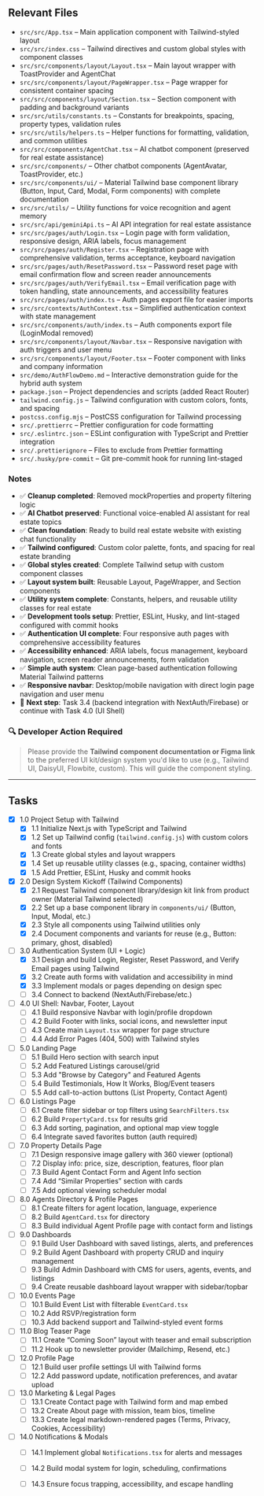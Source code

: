 ## Relevant Files

- `src/src/App.tsx` – Main application component with Tailwind-styled layout
- `src/src/index.css` – Tailwind directives and custom global styles with component classes
- `src/src/components/layout/Layout.tsx` – Main layout wrapper with ToastProvider and AgentChat
- `src/src/components/layout/PageWrapper.tsx` – Page wrapper for consistent container spacing
- `src/src/components/layout/Section.tsx` – Section component with padding and background variants
- `src/src/utils/constants.ts` – Constants for breakpoints, spacing, property types, validation rules
- `src/src/utils/helpers.ts` – Helper functions for formatting, validation, and common utilities
- `src/src/components/AgentChat.tsx` – AI chatbot component (preserved for real estate assistance)  
- `src/src/components/` – Other chatbot components (AgentAvatar, ToastProvider, etc.)
- `src/src/components/ui/` – Material Tailwind base component library (Button, Input, Card, Modal, Form components) with complete documentation
- `src/src/utils/` – Utility functions for voice recognition and agent memory
- `src/src/api/geminiApi.ts` – AI API integration for real estate assistance
- `src/src/pages/auth/Login.tsx` – Login page with form validation, responsive design, ARIA labels, focus management
- `src/src/pages/auth/Register.tsx` – Registration page with comprehensive validation, terms acceptance, keyboard navigation
- `src/src/pages/auth/ResetPassword.tsx` – Password reset page with email confirmation flow and screen reader announcements
- `src/src/pages/auth/VerifyEmail.tsx` – Email verification page with token handling, state announcements, and accessibility features
- `src/src/pages/auth/index.ts` – Auth pages export file for easier imports
- `src/src/contexts/AuthContext.tsx` – Simplified authentication context with state management
- `src/src/components/auth/index.ts` – Auth components export file (LoginModal removed)
- `src/src/components/layout/Navbar.tsx` – Responsive navigation with auth triggers and user menu
- `src/src/components/layout/Footer.tsx` – Footer component with links and company information
- `src/demo/AuthFlowDemo.md` – Interactive demonstration guide for the hybrid auth system
- `package.json` – Project dependencies and scripts (added React Router)
- `tailwind.config.js` – Tailwind configuration with custom colors, fonts, and spacing
- `postcss.config.mjs` – PostCSS configuration for Tailwind processing
- `src/.prettierrc` – Prettier configuration for code formatting
- `src/.eslintrc.json` – ESLint configuration with TypeScript and Prettier integration
- `src/.prettierignore` – Files to exclude from Prettier formatting
- `src/.husky/pre-commit` – Git pre-commit hook for running lint-staged

### Notes

- ✅ **Cleanup completed**: Removed mockProperties and property filtering logic
- ✅ **AI Chatbot preserved**: Functional voice-enabled AI assistant for real estate topics
- ✅ **Clean foundation**: Ready to build real estate website with existing chat functionality
- ✅ **Tailwind configured**: Custom color palette, fonts, and spacing for real estate branding
- ✅ **Global styles created**: Complete Tailwind setup with custom component classes
- ✅ **Layout system built**: Reusable Layout, PageWrapper, and Section components
- ✅ **Utility system complete**: Constants, helpers, and reusable utility classes for real estate
- ✅ **Development tools setup**: Prettier, ESLint, Husky, and lint-staged configured with commit hooks
- ✅ **Authentication UI complete**: Four responsive auth pages with comprehensive accessibility features
- ✅ **Accessibility enhanced**: ARIA labels, focus management, keyboard navigation, screen reader announcements, form validation
- ✅ **Simple auth system**: Clean page-based authentication following Material Tailwind patterns
- ✅ **Responsive navbar**: Desktop/mobile navigation with direct login page navigation and user menu
- 🎯 **Next step**: Task 3.4 (backend integration with NextAuth/Firebase) or continue with Task 4.0 (UI Shell)

### 🔍 Developer Action Required

> Please provide the **Tailwind component documentation or Figma link** to the preferred UI kit/design system you'd like to use (e.g., Tailwind UI, DaisyUI, Flowbite, custom). This will guide the component styling.

---

## Tasks

- [x] 1.0 Project Setup with Tailwind  
  - [x] 1.1 Initialize Next.js with TypeScript and Tailwind  
  - [x] 1.2 Set up Tailwind config (`tailwind.config.js`) with custom colors and fonts  
  - [x] 1.3 Create global styles and layout wrappers  
  - [x] 1.4 Set up reusable utility classes (e.g., spacing, container widths)  
  - [x] 1.5 Add Prettier, ESLint, Husky and commit hooks

- [x] 2.0 Design System Kickoff (Tailwind Components)  
  - [x] 2.1 Request Tailwind component library/design kit link from product owner (Material Tailwind selected)  
  - [x] 2.2 Set up a base component library in `components/ui/` (Button, Input, Modal, etc.)  
  - [x] 2.3 Style all components using Tailwind utilities only  
  - [x] 2.4 Document components and variants for reuse (e.g., Button: primary, ghost, disabled)

- [ ] 3.0 Authentication System (UI + Logic)  
  - [x] 3.1 Design and build Login, Register, Reset Password, and Verify Email pages using Tailwind  
  - [x] 3.2 Create auth forms with validation and accessibility in mind  
  - [x] 3.3 Implement modals or pages depending on design spec  
  - [ ] 3.4 Connect to backend (NextAuth/Firebase/etc.)

- [ ] 4.0 UI Shell: Navbar, Footer, Layout  
  - [ ] 4.1 Build responsive Navbar with login/profile dropdown  
  - [ ] 4.2 Build Footer with links, social icons, and newsletter input  
  - [ ] 4.3 Create main `Layout.tsx` wrapper for page structure  
  - [ ] 4.4 Add Error Pages (404, 500) with Tailwind styles

- [ ] 5.0 Landing Page  
  - [ ] 5.1 Build Hero section with search input  
  - [ ] 5.2 Add Featured Listings carousel/grid  
  - [ ] 5.3 Add "Browse by Category" and Featured Agents  
  - [ ] 5.4 Build Testimonials, How It Works, Blog/Event teasers  
  - [ ] 5.5 Add call-to-action buttons (List Property, Contact Agent)

- [ ] 6.0 Listings Page  
  - [ ] 6.1 Create filter sidebar or top filters using `SearchFilters.tsx`  
  - [ ] 6.2 Build `PropertyCard.tsx` for results grid  
  - [ ] 6.3 Add sorting, pagination, and optional map view toggle  
  - [ ] 6.4 Integrate saved favorites button (auth required)

- [ ] 7.0 Property Details Page  
  - [ ] 7.1 Design responsive image gallery with 360 viewer (optional)  
  - [ ] 7.2 Display info: price, size, description, features, floor plan  
  - [ ] 7.3 Build Agent Contact Form and Agent Info section  
  - [ ] 7.4 Add “Similar Properties” section with cards  
  - [ ] 7.5 Add optional viewing scheduler modal

- [ ] 8.0 Agents Directory & Profile Pages  
  - [ ] 8.1 Create filters for agent location, language, experience  
  - [ ] 8.2 Build `AgentCard.tsx` for directory  
  - [ ] 8.3 Build individual Agent Profile page with contact form and listings

- [ ] 9.0 Dashboards  
  - [ ] 9.1 Build User Dashboard with saved listings, alerts, and preferences  
  - [ ] 9.2 Build Agent Dashboard with property CRUD and inquiry management  
  - [ ] 9.3 Build Admin Dashboard with CMS for users, agents, events, and listings  
  - [ ] 9.4 Create reusable dashboard layout wrapper with sidebar/topbar

- [ ] 10.0 Events Page  
  - [ ] 10.1 Build Event List with filterable `EventCard.tsx`  
  - [ ] 10.2 Add RSVP/registration form  
  - [ ] 10.3 Add backend support and Tailwind-styled event forms

- [ ] 11.0 Blog Teaser Page  
  - [ ] 11.1 Create “Coming Soon” layout with teaser and email subscription  
  - [ ] 11.2 Hook up to newsletter provider (Mailchimp, Resend, etc.)

- [ ] 12.0 Profile Page  
  - [ ] 12.1 Build user profile settings UI with Tailwind forms  
  - [ ] 12.2 Add password update, notification preferences, and avatar upload

- [ ] 13.0 Marketing & Legal Pages  
  - [ ] 13.1 Create Contact page with Tailwind form and map embed  
  - [ ] 13.2 Create About page with mission, team bios, timeline  
  - [ ] 13.3 Create legal markdown-rendered pages (Terms, Privacy, Cookies, Accessibility)

- [ ] 14.0 Notifications & Modals  
  - [ ] 14.1 Implement global `Notifications.tsx` for alerts and messages  
  - [ ] 14.2 Build modal system for login, scheduling, confirmations  
  - [ ] 14.3 Ensure focus trapping, accessibility, and escape handling

